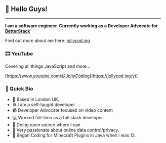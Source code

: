 ## 👋 Hello Guys! 
---
**I am a software engineer. Currently working as a Developer Advocate for [BetterStack](https://jollycod.ing/work)**

Find out more about me here: [jollycod.ing](https://jollycod.ing/me)

### 🎞️ YouTube

Covering all things JavaScript and more...

[https://www.youtube.com/@JollyCoding](https://jollycod.ing/yt)


### 👨 Quick Bio
* 🏢 Based in London UK.
* ⚙️ I am a self-taught developer
* 📹 Developer Advocate focused on video content
* 💻 Worked full-time as a full stack developer.
* 🌱 Doing open source where I can
* 💬 Very passionate about online data control/privacy.
* 🏢 Began Coding for Minecraft Plugins in Java when I was 12.

